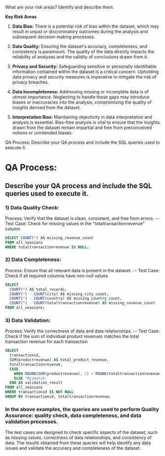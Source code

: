 What are your risk areas? Identify and describe them.

**Key Risk Areas**

1. **Data Bias:** There is a potential risk of bias within the dataset, which may result in unjust or discriminatory outcomes during the analysis and subsequent decision-making processes.

2. **Data Quality:** Ensuring the dataset's accuracy, completeness, and consistency is paramount. The quality of the data directly impacts the reliability of analyses and the validity of conclusions drawn from it.

3. **Privacy and Security:** Safeguarding sensitive or personally identifiable information contained within the dataset is a critical concern. Upholding data privacy and security measures is imperative to mitigate the risk of privacy breaches.

4. **Data Incompleteness:** Addressing missing or incomplete data is of utmost importance. Neglecting to handle these gaps may introduce biases or inaccuracies into the analysis, compromising the quality of insights derived from the dataset.

5. **Interpretation Bias:** Maintaining objectivity in data interpretation and analysis is essential. Bias-free analysis is vital to ensure that the insights drawn from the dataset remain impartial and free from preconceived notions or unintended biases.


QA Process:
Describe your QA process and include the SQL queries used to execute it.

# QA Process:
## Describe your QA process and include the SQL queries used to execute it.
### 1) Data Quality Check:
Process: Verify that the dataset is clean, consistent, and free from errors.
-- Test Case: Check for missing values in the "totaltransactionrevenue" column
```SQL
SELECT COUNT(*) AS missing_revenue_count
FROM all_seasions
WHERE totaltransactionrevenue IS NULL;
```

### 2) Data Completeness: 
Process: Ensure that all relevant data is present in the dataset.
-- Test Case: Check if all required columns have non-null values
```SQL
SELECT 
  COUNT(*) AS total_records,
  COUNT(*) - COUNT(city) AS missing_city_count,
  COUNT(*) - COUNT(country) AS missing_country_count,
  COUNT(*) - COUNT(totaltransactionrevenue) AS missing_revenue_count
FROM all_seasions;
```

### 3) Data Validation: 
Process: Verify the correctness of data and data relationships.
-- Test Case: Check if the sum of individual product revenues matches the total transaction revenue for each transaction
```SQL
SELECT 
  transactionid,
  SUM(productrevenue) AS total_product_revenue,
  totaltransactionrevenue,
  CASE 
    WHEN ROUND(SUM(productrevenue), 2) = ROUND(totaltransactionrevenue, 2) THEN 'Match'
    ELSE 'Mismatch'
  END AS validation_result
FROM all_seasions
WHERE transactionid IS NOT NULL
GROUP BY transactionid, totaltransactionrevenue;
```

### In the above examples, the queries are used to perform Quality Assurance: quality check, data completeness, and data validation processes. 
The test cases are designed to check specific aspects of the dataset, such as missing values, correctness of data relationships, and consistency of data. The results obtained from these queries will help identify any data issues and validate the accuracy and completeness of the dataset.
